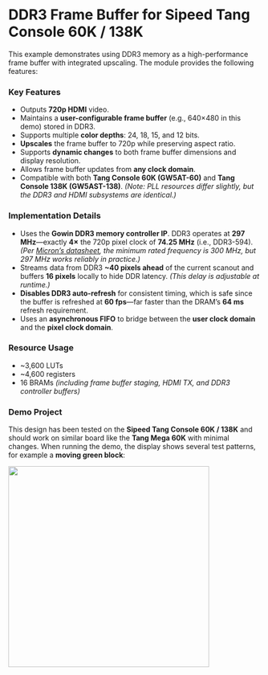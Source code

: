 # DDR3 Frame Buffer for Sipeed Tang Console 60K / 138K

This example demonstrates using DDR3 memory as a high-performance frame buffer with integrated upscaling. The module provides the following features:

### **Key Features**

* Outputs **720p HDMI** video.
* Maintains a **user-configurable frame buffer** (e.g., 640×480 in this demo) stored in DDR3.
* Supports multiple **color depths**: 24, 18, 15, and 12 bits.
* **Upscales** the frame buffer to 720p while preserving aspect ratio.
* Supports **dynamic changes** to both frame buffer dimensions and display resolution.
* Allows frame buffer updates from **any clock domain**.
* Compatible with both **Tang Console 60K (GW5AT-60)** and **Tang Console 138K (GW5AST-138)**.
  *(Note: PLL resources differ slightly, but the DDR3 and HDMI subsystems are identical.)*

### **Implementation Details**

* Uses the **Gowin DDR3 memory controller IP**. DDR3 operates at **297 MHz**—exactly **4×** the 720p pixel clock of **74.25 MHz** (i.e., DDR3-594).
  *(Per [Micron’s datasheet](https://forum.digilent.com/topic/25816-should-max-clock-period-be-min-clock-period/), the minimum rated frequency is 300 MHz, but 297 MHz works reliably in practice.)*
* Streams data from DDR3 **\~40 pixels ahead** of the current scanout and buffers **16 pixels** locally to hide DDR latency.
  *(This delay is adjustable at runtime.)*
* **Disables DDR3 auto-refresh** for consistent timing, which is safe since the buffer is refreshed at **60 fps**—far faster than the DRAM’s **64 ms** refresh requirement.
* Uses an **asynchronous FIFO** to bridge between the **user clock domain** and the **pixel clock domain**.

### **Resource Usage**

* \~3,600 LUTs
* \~4,600 registers
* 16 BRAMs *(including frame buffer staging, HDMI TX, and DDR3 controller buffers)*

### **Demo Project**

This design has been tested on the **Sipeed Tang Console 60K / 138K** and should work on similar board like the **Tang Mega 60K** with minimal changes.
When running the demo, the display shows several test patterns, for example a **moving green block**:

<img src="doc/ddr3_framebuffer.png" width=400>
